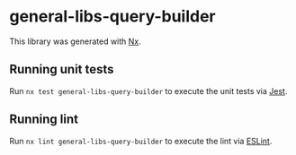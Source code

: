 # general-libs-query-builder

This library was generated with [Nx](https://nx.dev).

## Running unit tests

Run `nx test general-libs-query-builder` to execute the unit tests via [Jest](https://jestjs.io).

## Running lint

Run `nx lint general-libs-query-builder` to execute the lint via [ESLint](https://eslint.org/).
